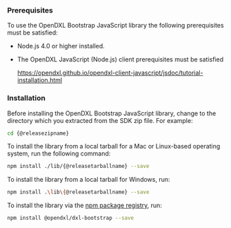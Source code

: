 ### Prerequisites

To use the OpenDXL Bootstrap JavaScript library the following prerequisites must
be satisfied:

* Node.js 4.0 or higher installed.

* The OpenDXL JavaScript (Node.js) client prerequisites must be satisfied

    <https://opendxl.github.io/opendxl-client-javascript/jsdoc/tutorial-installation.html>

### Installation

Before installing the OpenDXL Bootstrap JavaScript library, change to the
directory which you extracted from the SDK zip file. For example:

```sh
cd {@releasezipname}
```

To install the library from a local tarball for a Mac or Linux-based operating
system, run the following command:

```sh
npm install ./lib/{@releasetarballname} --save
```

To install the library from a local tarball for Windows, run:

```sh
npm install .\lib\{@releasetarballname} --save
```

To install the library via the
[npm package registry](https://www.npmjs.com/package/@opendxl/dxl-bootstrap),
run:

```sh
npm install @opendxl/dxl-bootstrap --save
```

